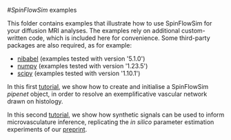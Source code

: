 #_SpinFlowSim_ examples

This folder contains examples that illustrate how to use SpinFlowSim for your diffusion MRI analyses. The examples rely on additional custom-written code, which is included here for convenience. Some third-party packages are also required, as for example:
* [nibabel](https://nipy.org/nibabel) (examples tested with version '5.1.0')
* [numpy](https://numpy.org) (examples tested with version '1.23.5')
* [scipy](https://scipy.org) (examples tested with version '1.10.1')

In this first [tutorial](https://github.com/radiomicsgroup/SpinFlowSim/blob/main/examples/tutorial1.md), we show how to create and initialise a SpinFlowSim _pipenet_ object, in order to resolve an exemplificative vascular network drawn on histology.

In this second [tutorial](https://github.com/radiomicsgroup/SpinFlowSim/blob/main/examples/tutorial2.md), we show how synthetic signals can be used to inform microvasculature inference, replicating the _in silico_ parameter estimation experiments of our [preprint](https://doi.org/10.1101/2024.07.15.24310335).
